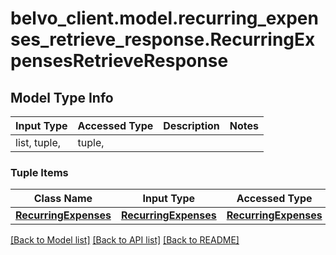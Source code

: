 # belvo_client.model.recurring_expenses_retrieve_response.RecurringExpensesRetrieveResponse

## Model Type Info
Input Type | Accessed Type | Description | Notes
------------ | ------------- | ------------- | -------------
list, tuple,  | tuple,  |  | 

### Tuple Items
Class Name | Input Type | Accessed Type | Description | Notes
------------- | ------------- | ------------- | ------------- | -------------
[**RecurringExpenses**](RecurringExpenses.md) | [**RecurringExpenses**](RecurringExpenses.md) | [**RecurringExpenses**](RecurringExpenses.md) |  | 

[[Back to Model list]](../../README.md#documentation-for-models) [[Back to API list]](../../README.md#documentation-for-api-endpoints) [[Back to README]](../../README.md)

